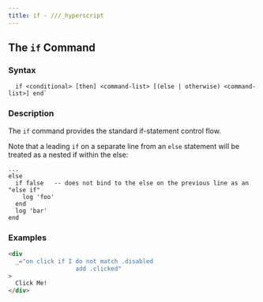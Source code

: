 ```yaml
---
title: if - ///_hyperscript
---
```


## The `if` Command

### Syntax

```ebnf
  if <conditional> [then] <command-list> [(else | otherwise) <command-list>] end`
```

### Description

The `if` command provides the standard if-statement control flow.

Note that a leading `if` on a separate line from an `else` statement will be treated as a nested if within the else:

```hyperscriptr
...
else
  if false   -- does not bind to the else on the previous line as an "else if"
    log 'foo'
  end
  log 'bar'
end
```

### Examples

```html
<div
  _="on click if I do not match .disabled
                   add .clicked"
>
  Click Me!
</div>
```
